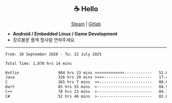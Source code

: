 <h2 align="center"> ☕ Hello </h2>

<p align="center">
  <a href="https://steamcommunity.com/id/Niforances/">Steam</a> |
  <a href="https://gitlab.com/niforances">Gitlab</a>
</p>

 - **Android / Embedded Linux / Game Development**
 - 장르불문 플젝 할사람 연락주세요

------

<!--START_SECTION:waka-->

```txt
From: 10 September 2020 - To: 22 July 2025

Total Time: 1,870 hrs 14 mins

Kotlin                 984 hrs 13 mins >>>>>>>>>>>>>------------   52.63 %
Java                   326 hrs 29 mins >>>>---------------------   17.46 %
C                      165 hrs 7 mins  >>-----------------------   08.83 %
Dart                   85 hrs 55 mins  >------------------------   04.59 %
C++                    78 hrs 23 mins  >------------------------   04.19 %
C#                     52 hrs 46 mins  >------------------------   02.82 %
```

<!--END_SECTION:waka-->
